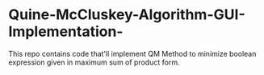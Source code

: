 # Quine-McCluskey-Algorithm-GUI-Implementation-
This repo contains code that'll implement QM Method to minimize boolean expression given in maximum sum of product form.
